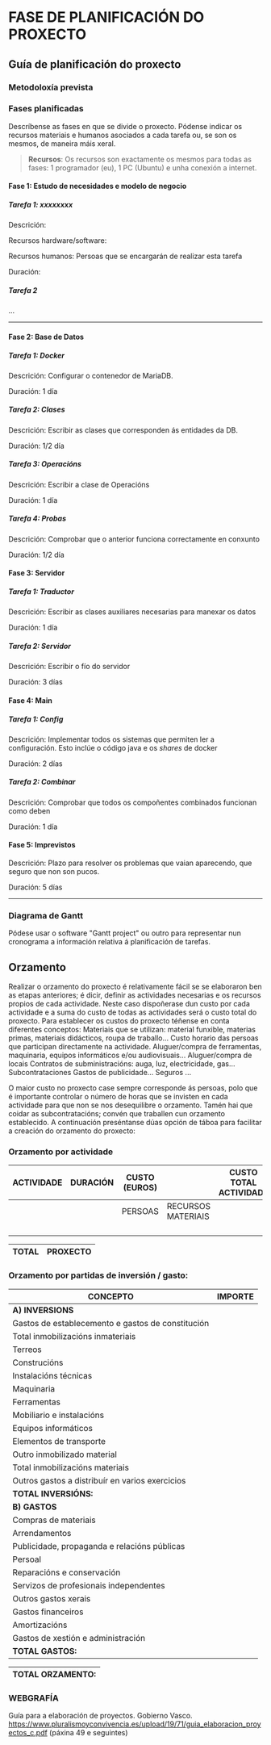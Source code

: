 # FASE DE PLANIFICACIÓN DO PROXECTO

## Guía de planificación do proxecto

### Metodoloxía prevista


### Fases planificadas

Descríbense as fases en que se divide o proxecto.
Pódense indicar os recursos materiais e humanos asociados a cada tarefa ou, se son os mesmos, de maneira máis xeral.

> **Recursos**: Os recursos son exactamente os mesmos para todas as fases: 1 programador (eu), 1 PC (Ubuntu) e unha conexión a internet.

#### Fase 1: Estudo de necesidades e modelo de negocio

##### Tarefa 1: xxxxxxxx

Descrición: 

Recursos hardware/software: 

Recursos humanos: Persoas que se encargarán de realizar esta tarefa

Duración: 

##### Tarefa 2
...

-------------------------------

#### Fase 2: Base de Datos

##### Tarefa 1: Docker

Descrición: Configurar o contenedor de MariaDB.

Duración: 1 día

##### Tarefa 2: Clases

Descrición: Escribir as clases que corresponden ás entidades da DB.

Duración: 1/2 día

##### Tarefa 3: Operacións

Descrición: Escribir a clase de Operacións

Duración: 1 día

##### Tarefa 4: Probas

Descrición: Comprobar que o anterior funciona correctamente en conxunto

Duración: 1/2 día

#### Fase 3: Servidor

##### Tarefa 1: Traductor

Descrición: Escribir as clases auxiliares necesarias para manexar os datos

Duración: 1 día

##### Tarefa 2: Servidor

Descrición: Escribir o fío do servidor

Duración: 3 días

#### Fase 4: Main

##### Tarefa 1: Config

Descrición: Implementar todos os sistemas que permiten ler a configuración. Esto inclúe o código java e os *shares* de docker

Duración: 2 días

##### Tarefa 2: Combinar

Descrición: Comprobar que todos os compoñentes combinados funcionan como deben

Duración: 1 día

#### Fase 5: Imprevistos

Descrición: Plazo para resolver os problemas que vaian aparecendo, que seguro que non son pucos.

Duración: 5 días

---------------------------------------

### Diagrama de Gantt
Pódese usar o software "Gantt project" ou outro para representar nun cronograma a información relativa á planificación de tarefas.

## Orzamento
Realizar o orzamento do proxecto é relativamente fácil se se elaboraron ben as etapas anteriores; é dicir, definir as actividades necesarias e os recursos propios de cada actividade. 
Neste caso dispoñerase dun custo por cada actividade e a suma do custo de todas as actividades será o custo total do proxecto. 
Para establecer os custos do proxecto téñense en conta diferentes conceptos: 
Materiais que se utilizan: material funxible, materias primas, materiais didácticos, roupa de traballo… 
Custo horario das persoas que participan directamente na actividade. 
Aluguer/compra de ferramentas, maquinaria, equipos informáticos e/ou audiovisuais… 
Aluguer/compra de locais 
Contratos de subministracións: auga, luz, electricidade, gas… Subcontrataciones 
Gastos de publicidade… 
Seguros ... 

O maior custo no proxecto case sempre corresponde ás persoas, polo que é importante controlar o número de horas que se invisten en cada actividade para que non se nos desequilibre o orzamento. Tamén hai que coidar as subcontratacións; convén que traballen cun orzamento establecido.
 A continuación preséntanse dúas opción de táboa para facilitar a creación do orzamento do proxecto:

### Orzamento por actividade

| ACTIVIDADE | DURACIÓN | CUSTO (EUROS) | | CUSTO TOTAL ACTIVIDADE |
|--|--|--|--|--|
|            |          | PERSOAS|RECURSOS MATERIAIS|
|||||
|||||
|||||
|||||

| TOTAL | PROXECTO | 
| -- | -- |

### Orzamento por partidas de inversión / gasto:

| CONCEPTO | IMPORTE|
|--|--|
|**A) INVERSIONS**
|Gastos de establecemento e gastos de constitución
|Total inmobilizacións inmateriais
|Terreos
|Construcións
|Instalacións técnicas
|Maquinaria
|Ferramentas
|Mobiliario e instalacións
|Equipos informáticos
|Elementos de transporte
|Outro inmobilizado material
|Total inmobilizacións materiais
|Outros gastos a distribuír en varios exercicios
|**TOTAL INVERSIÓNS:**
|**B) GASTOS**
|Compras de materiais
|Arrendamentos
|Publicidade, propaganda e relacións públicas
|Persoal
|Reparacións e conservación
|Servizos de profesionais independentes
|Outros gastos xerais
|Gastos financeiros
|Amortizacións
|Gastos de xestión e administración
|**TOTAL GASTOS:**

|TOTAL ORZAMENTO:
|--|

### WEBGRAFÍA
Guía para a elaboración de proyectos. Gobierno Vasco.
https://www.pluralismoyconvivencia.es/upload/19/71/guia_elaboracion_proyectos_c.pdf  (páxina 49 e seguintes)



